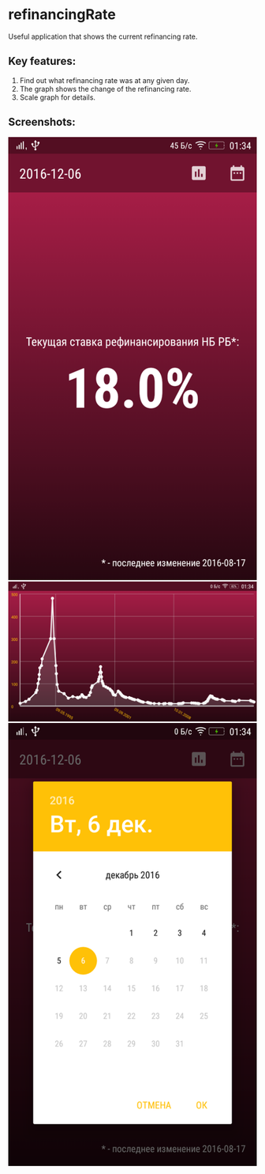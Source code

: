 # refinancingRate

Useful application that shows the current refinancing rate.

Key features:
----------------
1. Find out what refinancing rate was at any given day.
2. The graph shows the change of the refinancing rate.
3. Scale graph for details.

Screenshots:
-------------
![Screenshot 1](/screenshots/device-2016-12-06-013419.png?raw=true "Main Screen")
![Screenshot 2](/screenshots/device-2016-12-06-013434.png?raw=true "Graph")
![Screenshot 3](/screenshots/device-2016-12-06-013444.png?raw=true "Dialog")
